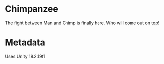 # Chimpanzee

The fight between Man and Chimp is finally here. Who will come out on top!

# Metadata

Uses Unity 18.2.19f1
